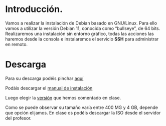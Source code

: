 # Introducción.

Vamos a realizar la instalación de Debian basado en GNU/Linux. Para ello vamos a utilizar la versión Debian 11, conocida como “bullseye”, de 64 bits. Realizaremos una instalación sin entorno gráfico, todas las acciones las haremos desde la consola e instalaremos el servicio **SSH** para administrar en remoto.


# Descarga
Para su descarga podéis pinchar [aquí](https://www.debian.org/distrib/)

Podáis descargar el [manual de instalación](https://www.debian.org/releases/stable/installmanual)

Luego elegir la [versión](https://www.debian.org/CD/) que hemos comentado en clase.

Como se puede observar su tamaño varía entre 400 MG y 4 GB, depende que opción elijamos. En clase os podéis descargar la ISO desde el servidor del profesor.